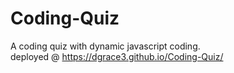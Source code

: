 # Coding-Quiz
A coding quiz with dynamic javascript coding.  
deployed @ https://dgrace3.github.io/Coding-Quiz/
